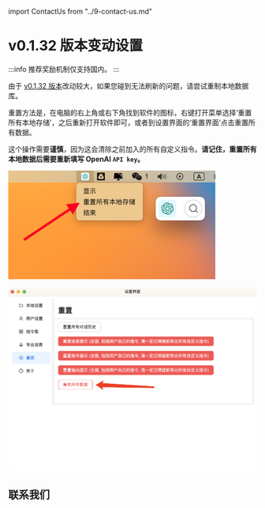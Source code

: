 import ContactUs from "../9-contact-us.md"

# v0.1.32 版本变动设置

:::info
推荐奖励机制仅支持国内。
:::

由于 [v0.1.32 版本](../8-product-release/index.md#2023-10-29-v0132-全新奖励机制与性能优化)改动较大，如果您碰到无法刷新的问题，请尝试重制本地数据库。

重置方法是，在电脑的右上角或右下角找到软件的图标，右键打开菜单选择‘重置所有本地存储’，之后重新打开软件即可，或者到设置界面的‘重置界面’点击重置所有数据。

这个操作需要**谨慎**，因为这会清除之前加入的所有自定义指令。**请记住，重置所有本地数据后需要重新填写 OpenAI `API key`。**

![](../2-proudct/img/6-faq/2023-08-07-img-4-settings-reset-all-aiflow-commands.png)

![](../2-proudct/img/6-faq/2023-08-07-img-5-settings-reset-all-aiflow-commands-2.png)

## 联系我们

<ContactUs/>
